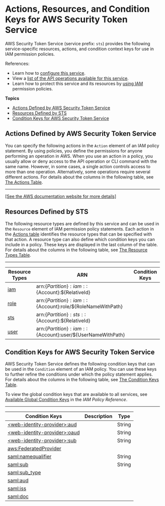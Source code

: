 # Actions, Resources, and Condition Keys for AWS Security Token Service<a name="list_awssecuritytokenservice"></a>

AWS Security Token Service \(service prefix: `sts`\) provides the following service\-specific resources, actions, and condition context keys for use in IAM permission policies\.

References:
+ Learn how to [configure this service](http://docs.aws.amazon.com/IAM/latest/UserGuide/)\.
+ View a [list of the API operations available for this service](http://docs.aws.amazon.com/STS/latest/APIReference/)\.
+ Learn how to protect this service and its resources by [using IAM](http://docs.aws.amazon.com/IAM/latest/UserGuide/access_permissions.html) permission policies\.

**Topics**
+ [Actions Defined by AWS Security Token Service](#awssecuritytokenservice-actions-as-permissions)
+ [Resources Defined by STS](#awssecuritytokenservice-resources-for-iam-policies)
+ [Condition Keys for AWS Security Token Service](#awssecuritytokenservice-policy-keys)

## Actions Defined by AWS Security Token Service<a name="awssecuritytokenservice-actions-as-permissions"></a>

You can specify the following actions in the `Action` element of an IAM policy statement\. By using policies, you define the permissions for anyone performing an operation in AWS\. When you use an action in a policy, you usually allow or deny access to the API operation or CLI command with the same name\. However, in some cases, a single action controls access to more than one operation\. Alternatively, some operations require several different actions\. For details about the columns in the following table, see [The Actions Table](reference_policies_actions-resources-contextkeys.md#actions_table)\.


****  
[\[See the AWS documentation website for more details\]](http://docs.aws.amazon.com/IAM/latest/UserGuide/list_awssecuritytokenservice.html)

## Resources Defined by STS<a name="awssecuritytokenservice-resources-for-iam-policies"></a>

The following resource types are defined by this service and can be used in the `Resource` element of IAM permission policy statements\. Each action in the [Actions table](#awssecuritytokenservice-actions-as-permissions) identifies the resource types that can be specified with that action\. A resource type can also define which condition keys you can include in a policy\. These keys are displayed in the last column of the table\. For details about the columns in the following table, see [The Resource Types Table](reference_policies_actions-resources-contextkeys.md#resources_table)\.


****  

| Resource Types | ARN | Condition Keys | 
| --- | --- | --- | 
| [iam](url-resources-replace-me) | arn:$\{Partition\}:iam::$\{Account\}:$\{RelativeId\} |  | 
| [role](url-resources-replace-me) | arn:$\{Partition\}:iam::$\{Account\}:role/$\{RoleNameWithPath\} |  | 
| [sts](url-resources-replace-me) | arn:$\{Partition\}:sts::$\{Account\}:$\{RelativeId\} |  | 
| [user](url-resources-replace-me) | arn:$\{Partition\}:iam::$\{Account\}:user/$\{UserNameWithPath\} |  | 

## Condition Keys for AWS Security Token Service<a name="awssecuritytokenservice-policy-keys"></a>

AWS Security Token Service defines the following condition keys that can be used in the `Condition` element of an IAM policy\. You can use these keys to further refine the conditions under which the policy statement applies\. For details about the columns in the following table, see [The Condition Keys Table](reference_policies_actions-resources-contextkeys.md#context_keys_table)\.

To view the global condition keys that are available to all services, see [Available Global Condition Keys](http://docs.aws.amazon.com/IAM/latest/UserGuide/reference_policies_condition-keys.html#AvailableKeys) in the *IAM Policy Reference*\.


****  

| Condition Keys | Description | Type | 
| --- | --- | --- | 
| [<web\-identity\-provider>:aud](url-contextkeys-replace-me) |  | String | 
| [<web\-identity\-provider>:oaud](url-contextkeys-replace-me) |  | String | 
| [<web\-identity\-provider>:sub](url-contextkeys-replace-me) |  | String | 
| [aws:FederatedProvider](url-contextkeys-replace-me) |  |  | 
| [saml:namequalifier](url-contextkeys-replace-me) |  | String | 
| [saml:sub](url-contextkeys-replace-me) |  | String | 
| [saml:sub\_type](url-contextkeys-replace-me) |  |  | 
| [saml:aud](url-contextkeys-replace-me) |  |  | 
| [saml:iss](url-contextkeys-replace-me) |  |  | 
| [saml:doc](url-contextkeys-replace-me) |  |  | 